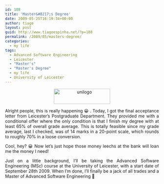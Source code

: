 ```yaml
---
id: 188
title: 'Master&#8217;s Degree'
date: 2009-05-25T16:19:34+00:00
author: tiago
layout: post
guid: http://www.tiagoespinha.net/?p=188
permalink: /2009/05/masters-degree/
categories:
  - my life
tags:
  - Advanced Software Engineering
  - Leicester
  - "Master's"
  - "Master's Degree"
  - my life
  - University of Leicester
---
```

<p style="text-align: center;">
  <img class="size-full wp-image-190 aligncenter" title="unilogo" src="https://www.tiagoespinha.net/wp-content/uploads/2009/05/unilogo.gif" alt="unilogo" width="184" height="50" />
</p>

<p style="text-align: justify;">
  Alright people, this is really happening 😀 . Today, I got the final acceptance letter from Leicester&#8217;s Postgraduate Department. They provided me with a conditional offer where the only condition is that I finish my degree with at least 65% of overall grade average. This is totally feasible since my grade average, last I checked, was of 14 marks in a 20-point scale, which rounds to roughly 70% in a loose conversion.
</p>

<p style="text-align: justify;">
  Cool, hey? 😀 Now let&#8217;s just hope those money leechs at the bank will loan me the money I need!
</p>

<p style="text-align: justify;">
  Just on a little background, I&#8217;ll be taking the Advanced Software Engineering (MSc) course at the University of Leicester, with a start date of September 28th 2009. When I&#8217;m done, I&#8217;ll finally be a jack of all trades and a Master of Advanced Software Engineering 🙂
</p>